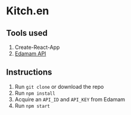 # Kitch.en

## Tools used
1. Create-React-App
2. [Edamam API](https://www.edamam.com/)

## Instructions
1. Run `git clone` or download the repo
2. Run `npm install`
3. Acquire an `API_ID` and `API_KEY` from Edamam
4. Run `npm start`
